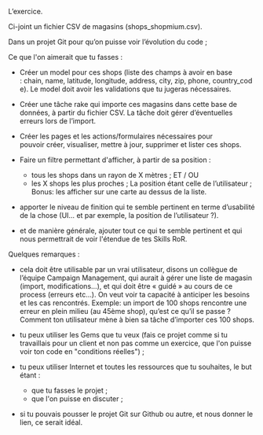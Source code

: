 L’exercice.

Ci-joint un fichier CSV de magasins (shops_shopmium.csv).

Dans un projet Git pour qu’on puisse voir l’évolution du code ;

Ce que l'on aimerait que tu fasses :

 * Créer un model pour ces shops (liste des champs à avoir en base : chain, name, latitude, longitude, address, city, zip, phone, country_code).
   Le model doit avoir les validations que tu jugeras nécessaires.

 * Créer une tâche rake qui importe ces magasins dans cette base de données, à partir du fichier CSV.
   La tâche doit gérer d’éventuelles erreurs lors de l’import.

 * Créer les pages et les actions/formulaires nécessaires pour pouvoir créer, visualiser, mettre à jour, supprimer et lister ces shops.

 * Faire un filtre permettant d'afficher, à partir de sa position :
   - tous les shops dans un rayon de X mètres ;
   ET / OU
   - les X shops les plus proches ;
  La position étant celle de l’utilisateur ;
  Bonus: les afficher sur une carte au dessus de la liste.

 * apporter le niveau de finition qui te semble pertinent en terme d’usabilité de la chose (UI… et par exemple, la position de l’utilisateur ?).

 * et de manière générale, ajouter tout ce qui te semble pertinent et qui nous permettrait de voir l'étendue de tes Skills RoR.

Quelques remarques :

 * cela doit être utilisable par un vrai utilisateur, disons un collègue de l’équipe Campaign Management, qui aurait à gérer une liste de magasin (import, modifications…), et qui doit être « guidé » au cours de ce process (erreurs etc…). On veut voir ta capacité à anticiper les besoins et les cas rencontrés. Exemple: un import de 100 shops rencontre une erreur en plein milieu (au 45ème shop), qu’est ce qu’il se passe ? Comment ton utilisateur mène à bien sa tâche d’importer ces 100 shops.

 * tu peux utiliser les Gems que tu veux (fais ce projet comme si tu travaillais pour un client et non pas comme un exercice, que l'on puisse voir ton code en "conditions réelles") ;

 * tu peux utiliser Internet et toutes les ressources que tu souhaites, le but étant :
   - que tu fasses le projet ;
   - que l'on puisse en discuter ;

 * si tu pouvais pousser le projet Git sur Github ou autre, et nous donner le lien, ce serait idéal.
